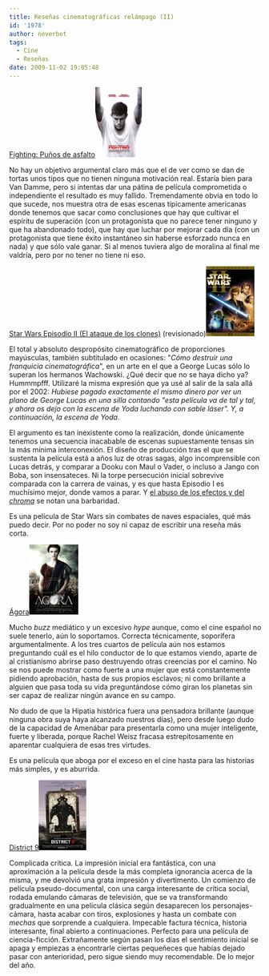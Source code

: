 ```yaml
---
title: Reseñas cinematográficas relámpago (II)
id: '1978'
author: neverbot
tags:
  - Cine
  - Reseñas
date: 2009-11-02 19:05:48
---
```


[Fighting: Puños de asfalto](http://www.imdb.com/title/tt1082601/)![Fighting](./resenas-cinematograficas-relampago-ii/Fighting.jpg "Fighting")

No hay un objetivo argumental claro más que el de ver como se dan de tortas unos tipos que no tienen ninguna motivación real. Estaría bien para Van Damme, pero si intentas dar una pátina de película comprometida o independiente el resultado es muy fallido. Tremendamente obvia en todo lo que sucede, nos muestra otra de esas escenas típicamente americanas donde tenemos que sacar como conclusiones que hay que cultivar el espíritu de superación (con un protagonista que no parece tener ninguno y que ha abandonado todo), que hay que luchar por mejorar cada día (con un protagonista que tiene éxito instantáneo sin haberse esforzado nunca en nada) y que sólo vale ganar. Si al menos tuviera algo de moralina al final me valdría, pero por no tener no tiene ni eso.

[Star Wars Episodio II (El ataque de los clones)](http://www.imdb.com/title/tt0121765/) (revisionado)![Episodio II](./resenas-cinematograficas-relampago-ii/Episodio-II.jpg "Episodio II")

El total y absoluto despropósito cinematográfico de proporciones mayúsculas, también subtitulado en ocasiones: "_Cómo destruir una franquicia cinematográfica_", en un arte en el que a George Lucas sólo lo superan los hermanos Wachowski. ¿Qué decir que no se haya dicho ya? Hummmpfff. Utilizaré la misma expresión que ya usé al salir de la sala allá por el 2002: _Hubiese pagado exactamente el mismo dinero por ver un plano de George Lucas en una silla contando "esta película va de tal y tal, y ahora os dejo con la escena de Yoda luchando con sable láser". Y, a continuación, la escena de Yoda_.

El argumento es tan inexistente como la realización, donde únicamente tenemos una secuencia inacabable de escenas supuestamente tensas sin la más mínima interconexión. El diseño de producción tras el que se sustenta la película está a años luz de otras sagas, algo incomprensible con Lucas detrás, y comparar a Dooku con Maul o Vader, o incluso a Jango con Boba, son insensateces. Ni la torpe persecución inicial sobrevive comparada con la carrera de vainas, y es que hasta Episodio I es muchísimo mejor, donde vamos a parar. Y [el abuso de los efectos y del _chroma_](https://neverbot.com/cine/el-antes-y-despues-de-george-lucas/) se notan una barbaridad.

Es una película de Star Wars sin combates de naves espaciales, qué más puedo decir. Por no poder no soy ni capaz de escribir una reseña más corta.

[Ágora](http://www.imdb.es/title/tt1186830/)![Agora](./resenas-cinematograficas-relampago-ii/Agora.jpg "Agora")

Mucho _buzz_ mediático y un excesivo _hype_ aunque, como el cine español no suele tenerlo, aún lo soportamos. Correcta técnicamente, soporífera argumentalmente. A los tres cuartos de película aún nos estamos preguntando cuál es el hilo conductor de lo que estamos viendo, aparte de al cristianismo abrirse paso destruyendo otras creencias por el camino. No se nos puede mostrar como fuerte a una mujer que está constantemente pidiendo aprobación, hasta de sus propios esclavos; ni como brillante a alguien que pasa toda su vida preguntándose cómo giran los planetas sin ser capaz de realizar ningún avance en su campo.

No dudo de que la Hipatia histórica fuera una pensadora brillante (aunque ninguna obra suya haya alcanzado nuestros días), pero desde luego dudo de la capacidad de Amenábar para presentarla como una mujer inteligente, fuerte y liberada, porque Rachel Weisz fracasa estrepitosamente en aparentar cualquiera de esas tres virtudes.

Es una película que aboga por el exceso en el cine hasta para las historias más simples, y es aburrida.

[District 9](http://www.imdb.com/title/tt1136608/)![District 9](./resenas-cinematograficas-relampago-ii/District-9.jpg "District 9")

Complicada crítica. La impresión inicial era fantástica, con una aproximación a la película desde la más completa ignorancia acerca de la misma, y me devolvió una grata impresión y divertimento. Un comienzo de película pseudo-documental, con una carga interesante de crítica social, rodada emulando cámaras de televisión, que se va transformando gradualmente en una película clásica según desaparecen los personajes-cámara, hasta acabar con tiros, explosiones y hasta un combate con _mechas_ que sorprende a cualquiera. Impecable factura técnica, historia interesante, final abierto a continuaciones. Perfecto para una película de ciencia-ficción. Extrañamente según pasan los días el sentimiento inicial se apaga y empiezas a encontrarle ciertas pequeñeces que habías dejado pasar con anterioridad, pero sigue siendo muy recomendable. De lo mejor del año.